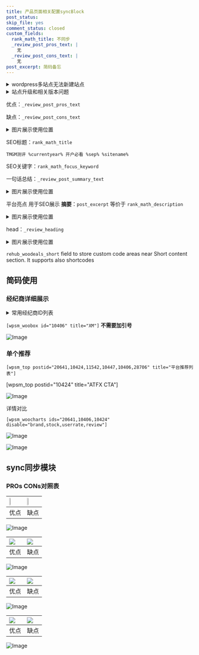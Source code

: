 ```yaml
---
title: 产品页面相关配置syncBlock
post_status: 
skip_file: yes
comment_status: closed
custom_fields:
  rank_math_title: 不同步
  _review_post_pros_text: |
    无
  _review_post_cons_text: |
    无
post_excerpt: 简码备忘
---
```

<details><summary>wordpress多站点无法新建站点</summary>

<li>和报错需要清理cookies一样的原因</li>
<li>wp-config.php里面<code>define( 'SUBDOMAIN_INSTALL', false );//子域名安装</code></li>
<li>新建子站点是用<code>define( 'SUBDOMAIN_INSTALL', true);//子域名安装</code> 完成以后，改成<code>false</code></li>
</details>

<details><summary>站点升级和相关版本问题</summary>

<p>wordpress：5.9.9
woocommerce：7.5.1
出现问题的地方：主题选项里面>><strong>Product layout >>compact style</strong></p>
<p>如何出现没有用过的字段 导致无法保存。先导出配置 然后进行修改，后面再次恢复即可。</p>
<p>出现部分字段无法显示时，需要返回默认布局后，对产品进行保存就好了。</p>
<p></p>
</details>

优点：`_review_post_pros_text`

缺点：`_review_post_cons_text`

<details><summary>图片展示使用位置</summary>

<img src="https://prod-files-secure.s3.us-west-2.amazonaws.com/39ed1227-6d7d-4570-be36-9ccd4a2c4241/f51d3d83-55d4-4bdf-9604-f37ec77ab556/Untitled.png?X-Amz-Algorithm=AWS4-HMAC-SHA256&X-Amz-Content-Sha256=UNSIGNED-PAYLOAD&X-Amz-Credential=ASIAZI2LB466RQMEC4Z2%2F20250212%2Fus-west-2%2Fs3%2Faws4_request&X-Amz-Date=20250212T045519Z&X-Amz-Expires=3600&X-Amz-Security-Token=IQoJb3JpZ2luX2VjEMn%2F%2F%2F%2F%2F%2F%2F%2F%2F%2FwEaCXVzLXdlc3QtMiJIMEYCIQC4p7rPn603W4qh6VqCU19MwNca%2B5%2BOHtXmBtt6urKMKAIhANq84EqDIwhFtbOwYM81aUv1%2BUc6Bz80Guzpf%2BHTsZhoKogECOL%2F%2F%2F%2F%2F%2F%2F%2F%2F%2FwEQABoMNjM3NDIzMTgzODA1IgzQqyxe6662kYt%2BmwMq3APHzac0bt4FC2ZXvHeiYcGXOtanb6HdqzwERoJhEp7wZPyXmGXokAkGb2k4BGE7tZi%2Fsgg5RMJn1jZ5oGXzCyHRayl0NStcrejz2Lpv3ZJLjuyQJb8xSyYeoGYAbfTO3P%2F3xxGZ3PcNaqT4nLS1w5GSfkGkwJ%2FCQErFJzNdCTaYvXHMLhTCg%2Fp2HY1waXe7v%2F0E7emCdyfacpRh3z5xFg9i3pkJ0RSW8XMVxliBr0hS80%2BOl%2BgK2mZydfhBDz7JuY7LmTalVqt2W%2FsnPcqMf9kNV8AVExtvSQs7vFxOAlVF2g0aqVx3%2FFr3shcJkRCMWwyufWfsGnkuF3rw6wvBrRW4yyUTQQmK2OkWxEsJrRRMP3xJ7%2FA%2B9UlhSqPPzww32JcTrlioy%2Fvb3ok60rvZVkvxF%2BfWCplPUAWDyxHtFM9CfRDj8GMVtTDeLPngwTJBniUqD%2BhHDHAY92LaJn3udmnPiI354j4%2FJJQ1lTjaS%2ByTO3yPqhFxHVIBee4AHdsfTR4MFNFytzFcGkDw1kGTQKxSFyFNRdwffqHRr%2BULfuClICo8K6ylK5l0lwNQv2A4rUpVGER9sOjxZyTco1cYVvKsrjffWIZV%2FmsjMeeBjGEz%2BbKlBeYZRyX%2BfEr%2FvjD96K%2B9BjqkASMpaxFsVfeHnhPC6foRs2dnMPrbNGbdVXfqcCBECjv%2Bng%2BvSdebosaLrJfNGmBZFeUs7dN8MimxHnwhCY3gzp4g2EJy8TAwT%2FSkUhItkoS4IOrIyR%2B89KfREEXOjDzZWImCTyWFHZoBZ%2BgevlroPwk%2BWQF3otA9TE8t92cGmJKvEMw3GGAczQCQkldA%2FGjHRQYDEnFlFDhTmocSkq8rZlo1dbhq&X-Amz-Signature=63d4f6981ee1e57920066f589a28ae70a8941dae0ead8a3288c6e2fe771cdf6f&X-Amz-SignedHeaders=host&x-id=GetObject" alt="Image">
</details>

SEO标题：`rank_math_title`

`TMGM测评 %currentyear% 开户必看 %sep% %sitename%`

SEO关键字：`rank_math_focus_keyword`

一句话总结：`_review_post_summary_text`

<details><summary>图片展示使用位置</summary>

<img src="https://prod-files-secure.s3.us-west-2.amazonaws.com/39ed1227-6d7d-4570-be36-9ccd4a2c4241/4b96a922-296c-4f4e-8630-d1c870cbce01/Untitled.png?X-Amz-Algorithm=AWS4-HMAC-SHA256&X-Amz-Content-Sha256=UNSIGNED-PAYLOAD&X-Amz-Credential=ASIAZI2LB466SARG5U47%2F20250212%2Fus-west-2%2Fs3%2Faws4_request&X-Amz-Date=20250212T045520Z&X-Amz-Expires=3600&X-Amz-Security-Token=IQoJb3JpZ2luX2VjEMr%2F%2F%2F%2F%2F%2F%2F%2F%2F%2FwEaCXVzLXdlc3QtMiJHMEUCIGPv%2Bf45cWLpg8VLWNa%2FLquG7OcUmQJvXhVMcoe38Sr9AiEA4dqyOZbv%2FQJ6mFLfIYFhyazkCxJzOKbl7jq061hXpckqiAQI4v%2F%2F%2F%2F%2F%2F%2F%2F%2F%2FARAAGgw2Mzc0MjMxODM4MDUiDMRbOmqWTuMUta0dayrcA14Xy8KVvK360AC1KByC6GgsqYearuZiTX3nWmsJm601rVOZ0gnD0ICCIFKkX14flDUhRTJ72zh1vIAWLuKiXCMoISlSM4%2B90R3dySBrSQo3YfXjPPMHuPwQHpo5Pr9UbVRv2%2BDOVOpOCRSJGvkeOMkaCakFP%2F1%2FL1ghIURdAAQosBJd5dFWA%2Fnfbb%2FvXMIZFFofb4CR4zIw0lUvbg6dh%2B2mwnke32OF%2FUUAzlfVvaPgpGb9LscKEZEWYASpdpxSVTXrSPs%2BYLvEiHKEzLWqK6rawaPe78lNQyAtgrAi4WycdSiba%2BvKv6vacVtEjTQI9CuHBgzVMmSBVSXjvomR%2B5VIJWZQcPdl08XzvuxBSisVkGMEjU2OuKk5J1j72bIH2csU819o1A0a6XzOfYqcXP%2Fm9GtzjBIIkM96whx015lo%2FleQ8em3%2FGZkgEbY81FP%2FlFbImnUpIEUpLipbtDtWPEeulQP98ApWDZhhcEpkparoHsDuoBpNudqzvfI5UDwCNFz%2FJGSwiOHYwV8SLQSOUaLH7gvi1sOCKH7YKDo5EU09JH8kDySdFYOi%2F4W%2Fd32lBYKYKBmAmh54lXu5YZep1imfEdfdd5Ae21smbEZARymT8hKg65fslGwjUCWMOHur70GOqUBKD7XPOQ%2BFN67V1Hw%2BH1N69AeW0%2FRUySllRAr%2FEBZ9cHflblzcORz351%2FMF1j3DJFEDEu7ZXBWs2BIKnlpM0MlayClL8sYsfJZ4XV92tBo91w07zu%2FhowNoN8%2FYLnvoLAYL6HX%2By2j6NR7QBEc5sJOKXq%2FNRF0ekdIwnsHX0smhldbQyrZ%2FvHNvjRMAL6hFzftJnaUtq3zuhkSSKrmLmHM77GEv%2Fv&X-Amz-Signature=ebc66d5f6fd93781c9c19d80d3defe47d6c9eda19f14d6e02ea6281569825e0e&X-Amz-SignedHeaders=host&x-id=GetObject" alt="Image">
</details>

平台亮点 用于SEO展示 **摘要**：`post_excerpt`  等价于 `rank_math_description`

<details><summary>图片展示使用位置</summary>

<img src="https://prod-files-secure.s3.us-west-2.amazonaws.com/39ed1227-6d7d-4570-be36-9ccd4a2c4241/1ee11f63-b60a-4dfe-a7a7-d58ff23b5d88/Untitled.png?X-Amz-Algorithm=AWS4-HMAC-SHA256&X-Amz-Content-Sha256=UNSIGNED-PAYLOAD&X-Amz-Credential=ASIAZI2LB466Z7TA4OGT%2F20250212%2Fus-west-2%2Fs3%2Faws4_request&X-Amz-Date=20250212T045520Z&X-Amz-Expires=3600&X-Amz-Security-Token=IQoJb3JpZ2luX2VjEMn%2F%2F%2F%2F%2F%2F%2F%2F%2F%2FwEaCXVzLXdlc3QtMiJHMEUCIQDCijVPJFF0d8RzgicYhLwivnDKq%2BAV1fLAZ1xifgBQLAIgF%2B2VfU2bdiiC8J627ODTu27%2BVGW6imykL3qzQWJNoFIqiAQI4v%2F%2F%2F%2F%2F%2F%2F%2F%2F%2FARAAGgw2Mzc0MjMxODM4MDUiDDe7em490sUvRbnpESrcA1XMA1jiEh44Wfv%2FkRNu9B3r%2BKpzOKUUurS%2F9sP79q%2FNlj9Wq4WgOS5JwsbYawg6KrKgiXw4RyohxM021MD6w%2BKRcU%2Br1UZ4yci2vm63KOxDuB7UApEmpCHyz9NqZqzdkNPoqKJd%2BaXoRQjIgi9x3%2FYIRZtK70LcA69MRpjgGlnqs4VirbSsUYe5wKjSPCVhvqoegJyXOYJ53Xu9kPHIQifP7Ba4QalI0JYwm82RQLoBbDnwvvzvLjeP3iERcAOc2iIlt1EkW4GPgcKwHWRKAvN6DgoqYcvocv2ctfavmpHOUovjVNFLaRp%2Fh3wGrfZHhDVWPbUKzuQHqhhIQ1teRUhbSMmg10dtkI69RKptg4b%2BcVeHrXTyfkLmlfbryD%2BoTCLD9C7sPkEdZ%2BRVUGC4iU1BOhHdSQFfSS0ilvLpZBZMq4pIchBV9CEGgMz0y1VgUfAqGuqLHYzQpgvKL0BT0wU1hvsGSMbFt2xj%2BHUIrQzWdPhLbt6G5rvkqyylPoxS0d0acygqZLqYl6FEm3P%2Fcmw9sgpth71uSx7cwNkpu3Tw3jsPvvMk%2B1t82uzkykyY%2BcFgKcuJVcgCtTyyctWJ%2BNfPI%2BMZQ8wUFricwJ5nwDp2NMwZGZa6jTFWTfMZMN7rr70GOqUBEo8SGPY82VHo2mQx1ChiQ4LhA39%2BoAZYtowULr5cU3DucSEuu2L%2BukTiZsUOT%2FKyg%2F%2FR%2BA9RVxjw%2FzO%2FPqWEejdXyFMKRSJsv3XH1C6oar2ddZZkMVgUqN4QKjpiBcb%2FWVMlBpYcULfOqOfPHHIyfcddGueWWgZel87PxX29kr5q%2FllBr7KwI3QHQwbrY3mG4AsWDpvuo5Y9QkJ5hzXZm7r2vcqw&X-Amz-Signature=55b4c603cc16bc7608bd0543063a32a9714a46bbdc030a86674545b6a830d27a&X-Amz-SignedHeaders=host&x-id=GetObject" alt="Image">
<img src="https://prod-files-secure.s3.us-west-2.amazonaws.com/39ed1227-6d7d-4570-be36-9ccd4a2c4241/ad4118b5-78d8-4fbe-801e-3b29b5d99c01/Untitled.png?X-Amz-Algorithm=AWS4-HMAC-SHA256&X-Amz-Content-Sha256=UNSIGNED-PAYLOAD&X-Amz-Credential=ASIAZI2LB466Z7TA4OGT%2F20250212%2Fus-west-2%2Fs3%2Faws4_request&X-Amz-Date=20250212T045520Z&X-Amz-Expires=3600&X-Amz-Security-Token=IQoJb3JpZ2luX2VjEMn%2F%2F%2F%2F%2F%2F%2F%2F%2F%2FwEaCXVzLXdlc3QtMiJHMEUCIQDCijVPJFF0d8RzgicYhLwivnDKq%2BAV1fLAZ1xifgBQLAIgF%2B2VfU2bdiiC8J627ODTu27%2BVGW6imykL3qzQWJNoFIqiAQI4v%2F%2F%2F%2F%2F%2F%2F%2F%2F%2FARAAGgw2Mzc0MjMxODM4MDUiDDe7em490sUvRbnpESrcA1XMA1jiEh44Wfv%2FkRNu9B3r%2BKpzOKUUurS%2F9sP79q%2FNlj9Wq4WgOS5JwsbYawg6KrKgiXw4RyohxM021MD6w%2BKRcU%2Br1UZ4yci2vm63KOxDuB7UApEmpCHyz9NqZqzdkNPoqKJd%2BaXoRQjIgi9x3%2FYIRZtK70LcA69MRpjgGlnqs4VirbSsUYe5wKjSPCVhvqoegJyXOYJ53Xu9kPHIQifP7Ba4QalI0JYwm82RQLoBbDnwvvzvLjeP3iERcAOc2iIlt1EkW4GPgcKwHWRKAvN6DgoqYcvocv2ctfavmpHOUovjVNFLaRp%2Fh3wGrfZHhDVWPbUKzuQHqhhIQ1teRUhbSMmg10dtkI69RKptg4b%2BcVeHrXTyfkLmlfbryD%2BoTCLD9C7sPkEdZ%2BRVUGC4iU1BOhHdSQFfSS0ilvLpZBZMq4pIchBV9CEGgMz0y1VgUfAqGuqLHYzQpgvKL0BT0wU1hvsGSMbFt2xj%2BHUIrQzWdPhLbt6G5rvkqyylPoxS0d0acygqZLqYl6FEm3P%2Fcmw9sgpth71uSx7cwNkpu3Tw3jsPvvMk%2B1t82uzkykyY%2BcFgKcuJVcgCtTyyctWJ%2BNfPI%2BMZQ8wUFricwJ5nwDp2NMwZGZa6jTFWTfMZMN7rr70GOqUBEo8SGPY82VHo2mQx1ChiQ4LhA39%2BoAZYtowULr5cU3DucSEuu2L%2BukTiZsUOT%2FKyg%2F%2FR%2BA9RVxjw%2FzO%2FPqWEejdXyFMKRSJsv3XH1C6oar2ddZZkMVgUqN4QKjpiBcb%2FWVMlBpYcULfOqOfPHHIyfcddGueWWgZel87PxX29kr5q%2FllBr7KwI3QHQwbrY3mG4AsWDpvuo5Y9QkJ5hzXZm7r2vcqw&X-Amz-Signature=d0b4575d86767a57eae465fdfc10717ac11c3372c8e16554ad28ebb555a715e9&X-Amz-SignedHeaders=host&x-id=GetObject" alt="Image">
<img src="https://prod-files-secure.s3.us-west-2.amazonaws.com/39ed1227-6d7d-4570-be36-9ccd4a2c4241/a38cf7c9-a79c-4b64-9e94-13589fe0758b/Untitled.png?X-Amz-Algorithm=AWS4-HMAC-SHA256&X-Amz-Content-Sha256=UNSIGNED-PAYLOAD&X-Amz-Credential=ASIAZI2LB466Z7TA4OGT%2F20250212%2Fus-west-2%2Fs3%2Faws4_request&X-Amz-Date=20250212T045520Z&X-Amz-Expires=3600&X-Amz-Security-Token=IQoJb3JpZ2luX2VjEMn%2F%2F%2F%2F%2F%2F%2F%2F%2F%2FwEaCXVzLXdlc3QtMiJHMEUCIQDCijVPJFF0d8RzgicYhLwivnDKq%2BAV1fLAZ1xifgBQLAIgF%2B2VfU2bdiiC8J627ODTu27%2BVGW6imykL3qzQWJNoFIqiAQI4v%2F%2F%2F%2F%2F%2F%2F%2F%2F%2FARAAGgw2Mzc0MjMxODM4MDUiDDe7em490sUvRbnpESrcA1XMA1jiEh44Wfv%2FkRNu9B3r%2BKpzOKUUurS%2F9sP79q%2FNlj9Wq4WgOS5JwsbYawg6KrKgiXw4RyohxM021MD6w%2BKRcU%2Br1UZ4yci2vm63KOxDuB7UApEmpCHyz9NqZqzdkNPoqKJd%2BaXoRQjIgi9x3%2FYIRZtK70LcA69MRpjgGlnqs4VirbSsUYe5wKjSPCVhvqoegJyXOYJ53Xu9kPHIQifP7Ba4QalI0JYwm82RQLoBbDnwvvzvLjeP3iERcAOc2iIlt1EkW4GPgcKwHWRKAvN6DgoqYcvocv2ctfavmpHOUovjVNFLaRp%2Fh3wGrfZHhDVWPbUKzuQHqhhIQ1teRUhbSMmg10dtkI69RKptg4b%2BcVeHrXTyfkLmlfbryD%2BoTCLD9C7sPkEdZ%2BRVUGC4iU1BOhHdSQFfSS0ilvLpZBZMq4pIchBV9CEGgMz0y1VgUfAqGuqLHYzQpgvKL0BT0wU1hvsGSMbFt2xj%2BHUIrQzWdPhLbt6G5rvkqyylPoxS0d0acygqZLqYl6FEm3P%2Fcmw9sgpth71uSx7cwNkpu3Tw3jsPvvMk%2B1t82uzkykyY%2BcFgKcuJVcgCtTyyctWJ%2BNfPI%2BMZQ8wUFricwJ5nwDp2NMwZGZa6jTFWTfMZMN7rr70GOqUBEo8SGPY82VHo2mQx1ChiQ4LhA39%2BoAZYtowULr5cU3DucSEuu2L%2BukTiZsUOT%2FKyg%2F%2FR%2BA9RVxjw%2FzO%2FPqWEejdXyFMKRSJsv3XH1C6oar2ddZZkMVgUqN4QKjpiBcb%2FWVMlBpYcULfOqOfPHHIyfcddGueWWgZel87PxX29kr5q%2FllBr7KwI3QHQwbrY3mG4AsWDpvuo5Y9QkJ5hzXZm7r2vcqw&X-Amz-Signature=56ffd7d953075bcb3aef2b257edd432cae29f0ee1453c5bb1adeb596029f4d6a&X-Amz-SignedHeaders=host&x-id=GetObject" alt="Image">
<img src="https://prod-files-secure.s3.us-west-2.amazonaws.com/39ed1227-6d7d-4570-be36-9ccd4a2c4241/7da6fc1e-d2ac-42ae-8c75-cb5749aa18f6/Untitled.png?X-Amz-Algorithm=AWS4-HMAC-SHA256&X-Amz-Content-Sha256=UNSIGNED-PAYLOAD&X-Amz-Credential=ASIAZI2LB466Z7TA4OGT%2F20250212%2Fus-west-2%2Fs3%2Faws4_request&X-Amz-Date=20250212T045520Z&X-Amz-Expires=3600&X-Amz-Security-Token=IQoJb3JpZ2luX2VjEMn%2F%2F%2F%2F%2F%2F%2F%2F%2F%2FwEaCXVzLXdlc3QtMiJHMEUCIQDCijVPJFF0d8RzgicYhLwivnDKq%2BAV1fLAZ1xifgBQLAIgF%2B2VfU2bdiiC8J627ODTu27%2BVGW6imykL3qzQWJNoFIqiAQI4v%2F%2F%2F%2F%2F%2F%2F%2F%2F%2FARAAGgw2Mzc0MjMxODM4MDUiDDe7em490sUvRbnpESrcA1XMA1jiEh44Wfv%2FkRNu9B3r%2BKpzOKUUurS%2F9sP79q%2FNlj9Wq4WgOS5JwsbYawg6KrKgiXw4RyohxM021MD6w%2BKRcU%2Br1UZ4yci2vm63KOxDuB7UApEmpCHyz9NqZqzdkNPoqKJd%2BaXoRQjIgi9x3%2FYIRZtK70LcA69MRpjgGlnqs4VirbSsUYe5wKjSPCVhvqoegJyXOYJ53Xu9kPHIQifP7Ba4QalI0JYwm82RQLoBbDnwvvzvLjeP3iERcAOc2iIlt1EkW4GPgcKwHWRKAvN6DgoqYcvocv2ctfavmpHOUovjVNFLaRp%2Fh3wGrfZHhDVWPbUKzuQHqhhIQ1teRUhbSMmg10dtkI69RKptg4b%2BcVeHrXTyfkLmlfbryD%2BoTCLD9C7sPkEdZ%2BRVUGC4iU1BOhHdSQFfSS0ilvLpZBZMq4pIchBV9CEGgMz0y1VgUfAqGuqLHYzQpgvKL0BT0wU1hvsGSMbFt2xj%2BHUIrQzWdPhLbt6G5rvkqyylPoxS0d0acygqZLqYl6FEm3P%2Fcmw9sgpth71uSx7cwNkpu3Tw3jsPvvMk%2B1t82uzkykyY%2BcFgKcuJVcgCtTyyctWJ%2BNfPI%2BMZQ8wUFricwJ5nwDp2NMwZGZa6jTFWTfMZMN7rr70GOqUBEo8SGPY82VHo2mQx1ChiQ4LhA39%2BoAZYtowULr5cU3DucSEuu2L%2BukTiZsUOT%2FKyg%2F%2FR%2BA9RVxjw%2FzO%2FPqWEejdXyFMKRSJsv3XH1C6oar2ddZZkMVgUqN4QKjpiBcb%2FWVMlBpYcULfOqOfPHHIyfcddGueWWgZel87PxX29kr5q%2FllBr7KwI3QHQwbrY3mG4AsWDpvuo5Y9QkJ5hzXZm7r2vcqw&X-Amz-Signature=db6589e94d88803ff8790e26714aad19431e3a1a70d1420b74caf42783b9f505&X-Amz-SignedHeaders=host&x-id=GetObject" alt="Image">
<img src="https://prod-files-secure.s3.us-west-2.amazonaws.com/39ed1227-6d7d-4570-be36-9ccd4a2c4241/7e97f40a-eaee-47f5-b2f9-475f96808fa7/Untitled.png?X-Amz-Algorithm=AWS4-HMAC-SHA256&X-Amz-Content-Sha256=UNSIGNED-PAYLOAD&X-Amz-Credential=ASIAZI2LB466Z7TA4OGT%2F20250212%2Fus-west-2%2Fs3%2Faws4_request&X-Amz-Date=20250212T045520Z&X-Amz-Expires=3600&X-Amz-Security-Token=IQoJb3JpZ2luX2VjEMn%2F%2F%2F%2F%2F%2F%2F%2F%2F%2FwEaCXVzLXdlc3QtMiJHMEUCIQDCijVPJFF0d8RzgicYhLwivnDKq%2BAV1fLAZ1xifgBQLAIgF%2B2VfU2bdiiC8J627ODTu27%2BVGW6imykL3qzQWJNoFIqiAQI4v%2F%2F%2F%2F%2F%2F%2F%2F%2F%2FARAAGgw2Mzc0MjMxODM4MDUiDDe7em490sUvRbnpESrcA1XMA1jiEh44Wfv%2FkRNu9B3r%2BKpzOKUUurS%2F9sP79q%2FNlj9Wq4WgOS5JwsbYawg6KrKgiXw4RyohxM021MD6w%2BKRcU%2Br1UZ4yci2vm63KOxDuB7UApEmpCHyz9NqZqzdkNPoqKJd%2BaXoRQjIgi9x3%2FYIRZtK70LcA69MRpjgGlnqs4VirbSsUYe5wKjSPCVhvqoegJyXOYJ53Xu9kPHIQifP7Ba4QalI0JYwm82RQLoBbDnwvvzvLjeP3iERcAOc2iIlt1EkW4GPgcKwHWRKAvN6DgoqYcvocv2ctfavmpHOUovjVNFLaRp%2Fh3wGrfZHhDVWPbUKzuQHqhhIQ1teRUhbSMmg10dtkI69RKptg4b%2BcVeHrXTyfkLmlfbryD%2BoTCLD9C7sPkEdZ%2BRVUGC4iU1BOhHdSQFfSS0ilvLpZBZMq4pIchBV9CEGgMz0y1VgUfAqGuqLHYzQpgvKL0BT0wU1hvsGSMbFt2xj%2BHUIrQzWdPhLbt6G5rvkqyylPoxS0d0acygqZLqYl6FEm3P%2Fcmw9sgpth71uSx7cwNkpu3Tw3jsPvvMk%2B1t82uzkykyY%2BcFgKcuJVcgCtTyyctWJ%2BNfPI%2BMZQ8wUFricwJ5nwDp2NMwZGZa6jTFWTfMZMN7rr70GOqUBEo8SGPY82VHo2mQx1ChiQ4LhA39%2BoAZYtowULr5cU3DucSEuu2L%2BukTiZsUOT%2FKyg%2F%2FR%2BA9RVxjw%2FzO%2FPqWEejdXyFMKRSJsv3XH1C6oar2ddZZkMVgUqN4QKjpiBcb%2FWVMlBpYcULfOqOfPHHIyfcddGueWWgZel87PxX29kr5q%2FllBr7KwI3QHQwbrY3mG4AsWDpvuo5Y9QkJ5hzXZm7r2vcqw&X-Amz-Signature=052259740ecce8bd55e45f0005425ebeda3769cedb1892f3d0f0b591b50ade4a&X-Amz-SignedHeaders=host&x-id=GetObject" alt="Image">
</details>

head：`_review_heading`

<details><summary>图片展示使用位置</summary>

<img src="https://prod-files-secure.s3.us-west-2.amazonaws.com/39ed1227-6d7d-4570-be36-9ccd4a2c4241/3a4650ad-9887-415c-889a-edd51fa54f27/Untitled.png?X-Amz-Algorithm=AWS4-HMAC-SHA256&X-Amz-Content-Sha256=UNSIGNED-PAYLOAD&X-Amz-Credential=ASIAZI2LB4667PU46YTN%2F20250212%2Fus-west-2%2Fs3%2Faws4_request&X-Amz-Date=20250212T045521Z&X-Amz-Expires=3600&X-Amz-Security-Token=IQoJb3JpZ2luX2VjEMn%2F%2F%2F%2F%2F%2F%2F%2F%2F%2FwEaCXVzLXdlc3QtMiJHMEUCIHSjEJ5Ca438bk9K1H6cQdzlevpCKZSviA6aX%2Funea%2F6AiEAv6l5DE%2BiQ9TRFd%2BHNx86%2BbcerV62Y1mpP4i%2ByeT2%2FWMqiAQI4v%2F%2F%2F%2F%2F%2F%2F%2F%2F%2FARAAGgw2Mzc0MjMxODM4MDUiDKBHvhN4pqD4BEMkrCrcAynHw%2F9EGsQvnOoOGPSWS6cSUDka2EJRh2iTBKQwrmC0ibcLWpNv%2B2h1M8mlC1AXaD7KKVWeOoVongAZgow8Yt%2BXlmcUnduLG0B7D8VQ7dg3D0XSPT6%2BrToSXkuEDnKXChZx%2F%2FY5GAgP2S5cNMTZuxVthoVmt%2Bj5%2BjX2PpEVlLoq8jEmysDMmRJUs7ZZH3qjRIjOCrLTTEFSRchdt%2Bind9f0dT3xNQVfWMwTjCxekj5YQJDhCWI32efaPxuuxt%2BWYSlFL%2FADP2J9O54S7avIUjGN71xp9Fyo0qfzDOf3xkNdcN6mDRabLEd1H73hW%2B95lEPM3vYu%2BjJ23dBBnnwPNFJFRH0DisJP5QL3xaYnmO3DyzLL8X%2B7EZ0IuKdtZZinzWqkc4p6kPQ7zOJFSszddVCQSM%2BwjnU5oUZJao0bPdiD1FK2wRlSWBmsUknccFTwrwt6kndaQyvgDI47yjkPS7LfrT0DSl0K3eNltvHVT7M214idLkkRwENKslvpZryrKrFFa9XcDKBjjXuV8wWJO63srqeig1FUfscRkVRiEQ1nkUjBJQDqGzA4eOXkHnABCBKsrJ1XdXWvhpvGeHQuPtlV5abGDXiLsZ8u%2BTUJb3LFj9Hrk8ZdVuletQooML%2Frr70GOqUBrceHfOoZY%2BR65%2BLLGuqqDgPLPEZVaHu84Cicft2sCGn4HCKxRvvGhwCuNY02GNRjlVwzirpS0huDoeRdKbxXDxi2XP3eelu54iedIMkFt08QqbQdidjoPYiXekXTL0pq37CfWRCODfgdT%2BMF%2BpLTO13NiV%2F2nI28u%2FN8Xt4T5wWtq2oaTeU5KBnvFBymzhKNPCoNd5ELCoxg8f5E2rXFCGaCt17k&X-Amz-Signature=de4d50f473edf0a96190c9f8267281fd0e3666ed2d20a14fdb8dcd2b0b89df69&X-Amz-SignedHeaders=host&x-id=GetObject" alt="Image">
</details>

`rehub_woodeals_short`	field to store custom code areas near Short content section. It supports also shortcodes



## 简码使用

### 经纪商详细展示

<details><summary>常用经纪商ID列表</summary>

<pre><code class="php">嘉盛 ===> 20641  [wpsm_woobox id="20641" title="嘉盛"]
易信easymarkets ===> 11542  [wpsm_woobox id="11542" title="易信easymarkets"]
ATFX外汇 ===> 10424  [wpsm_woobox id="10424" title="ATFX"]
XM ===> 10406  [wpsm_woobox id="10406" title="XM"]
TMGM ===> 29622  [wpsm_woobox id="29622" title="TMGM"]
HYCM ===> 10447  [wpsm_woobox id="10447" title="HYCM"]
fpmarkets澳福外汇 ===> 20639  [wpsm_woobox id="20639" title="fpmarkets澳福外汇"]</code></pre>
</details>

`[wpsm_woobox id="10406" title="XM"]` **不需要加引号**

![Image](https://prod-files-secure.s3.us-west-2.amazonaws.com/39ed1227-6d7d-4570-be36-9ccd4a2c4241/4f898f9d-0fa7-4e43-acd3-ac6bc7be575a/Untitled.png?X-Amz-Algorithm=AWS4-HMAC-SHA256&X-Amz-Content-Sha256=UNSIGNED-PAYLOAD&X-Amz-Credential=ASIAZI2LB4662VZ25W7U%2F20250212%2Fus-west-2%2Fs3%2Faws4_request&X-Amz-Date=20250212T045518Z&X-Amz-Expires=3600&X-Amz-Security-Token=IQoJb3JpZ2luX2VjEMn%2F%2F%2F%2F%2F%2F%2F%2F%2F%2FwEaCXVzLXdlc3QtMiJIMEYCIQDTs4gyeN60G1uC5tb%2FQ%2FLe7VSUdfPLiwvsVbW5ROcuQgIhAIpekEb5osncTYKhBZuw5mKQJDbv6eCYMdMO%2FhoIsxbbKogECOL%2F%2F%2F%2F%2F%2F%2F%2F%2F%2FwEQABoMNjM3NDIzMTgzODA1IgxGSHoV9KABf66SzxAq3ANGBd5j3K9uAJVgdODHBVRCVaKAwsBovuhzdknbPxQshQY91FHdcaw29QuCw7KyW3cyZ2XUvqcMEXHVRWWb1UyIdyNpDrhosj5FzZzrqyBtVLiXMhhEwom6DrykgSlJzSZ1CWGP%2BzpjsSOxMb9wTRS07hOMr9cYjzvgcj%2B4f347nSx%2BBF2HJBR%2BKu8%2BKBoOjyi6PjYQo%2BJK5uB3S6K7p6LnCNbwHkjpK2wZ9kgn9q%2F1ACh%2FjF3C36okek%2Fkn%2BVdfwU4fZSY8giWABRah%2Fa0u2D%2BmfIedHqiZBKahJWuvFhuGikD9B2Nhyr9umcRgLYp4L1awZfbn26I03dDUc%2BQExCuvr5BBMH1VlzF%2FE%2FQW9259vamwF%2FjOAtWqDun1u%2BhDrKlz2p36BKI2GCpLw%2BEukhAgzc5xEkgXP349uk1TE5VeSEglI6laCrtOktq77IF9RgC86fg9FbnPtG8%2BMf%2Fw%2BH9okdirgeNZjzW1FXakguQSRj1UZXZQi%2BUyT531pJjTYqQZLDxxvaHM709dcntKQpFIuO%2BYEwN6jsS3uL1qWT3vWZ%2BfxPkWiWh4%2F0m7SSykagJ4YqNUiZmd6XHkkKpox7jzhyPjDgp17e2ISk1VcbkaBjjyZYoZbOyPEN32zDV7K%2B9BjqkAQFlf5r2W3xPbrU0UE%2FECzgrhuCAfvCE%2BuCZcBT9VwJU8fNHy5lBLxKR7f79evO0N9pAf4EZRZeHwLmNNvWRFpZHKTatMtCjHBN%2BUE9rWNLwaAuy0Ldif%2Bng0wvbcGu%2FIawvQnRVeD1%2BLEpFqolQe8j2mpnU1MV2BlLA3PnYzgITmYeNvricjaXFZdVGqaWv%2F7e0pAxP4nJ%2FKAxXpkAOkHs9R7Yi&X-Amz-Signature=62d63c59d08aa2742dfac41573ea041ba30848b51ade5da99172abc7202cb5e7&X-Amz-SignedHeaders=host&x-id=GetObject)

### 单个推荐
`[wpsm_top postid="20641,10424,11542,10447,10406,28706" title="平台推荐列表"]`

[wpsm_top postid="10424" title="ATFX CTA"]

![Image](https://prod-files-secure.s3.us-west-2.amazonaws.com/39ed1227-6d7d-4570-be36-9ccd4a2c4241/5ac620dc-51a8-48b6-b55d-91f47299193c/Untitled.png?X-Amz-Algorithm=AWS4-HMAC-SHA256&X-Amz-Content-Sha256=UNSIGNED-PAYLOAD&X-Amz-Credential=ASIAZI2LB4662VZ25W7U%2F20250212%2Fus-west-2%2Fs3%2Faws4_request&X-Amz-Date=20250212T045518Z&X-Amz-Expires=3600&X-Amz-Security-Token=IQoJb3JpZ2luX2VjEMn%2F%2F%2F%2F%2F%2F%2F%2F%2F%2FwEaCXVzLXdlc3QtMiJIMEYCIQDTs4gyeN60G1uC5tb%2FQ%2FLe7VSUdfPLiwvsVbW5ROcuQgIhAIpekEb5osncTYKhBZuw5mKQJDbv6eCYMdMO%2FhoIsxbbKogECOL%2F%2F%2F%2F%2F%2F%2F%2F%2F%2FwEQABoMNjM3NDIzMTgzODA1IgxGSHoV9KABf66SzxAq3ANGBd5j3K9uAJVgdODHBVRCVaKAwsBovuhzdknbPxQshQY91FHdcaw29QuCw7KyW3cyZ2XUvqcMEXHVRWWb1UyIdyNpDrhosj5FzZzrqyBtVLiXMhhEwom6DrykgSlJzSZ1CWGP%2BzpjsSOxMb9wTRS07hOMr9cYjzvgcj%2B4f347nSx%2BBF2HJBR%2BKu8%2BKBoOjyi6PjYQo%2BJK5uB3S6K7p6LnCNbwHkjpK2wZ9kgn9q%2F1ACh%2FjF3C36okek%2Fkn%2BVdfwU4fZSY8giWABRah%2Fa0u2D%2BmfIedHqiZBKahJWuvFhuGikD9B2Nhyr9umcRgLYp4L1awZfbn26I03dDUc%2BQExCuvr5BBMH1VlzF%2FE%2FQW9259vamwF%2FjOAtWqDun1u%2BhDrKlz2p36BKI2GCpLw%2BEukhAgzc5xEkgXP349uk1TE5VeSEglI6laCrtOktq77IF9RgC86fg9FbnPtG8%2BMf%2Fw%2BH9okdirgeNZjzW1FXakguQSRj1UZXZQi%2BUyT531pJjTYqQZLDxxvaHM709dcntKQpFIuO%2BYEwN6jsS3uL1qWT3vWZ%2BfxPkWiWh4%2F0m7SSykagJ4YqNUiZmd6XHkkKpox7jzhyPjDgp17e2ISk1VcbkaBjjyZYoZbOyPEN32zDV7K%2B9BjqkAQFlf5r2W3xPbrU0UE%2FECzgrhuCAfvCE%2BuCZcBT9VwJU8fNHy5lBLxKR7f79evO0N9pAf4EZRZeHwLmNNvWRFpZHKTatMtCjHBN%2BUE9rWNLwaAuy0Ldif%2Bng0wvbcGu%2FIawvQnRVeD1%2BLEpFqolQe8j2mpnU1MV2BlLA3PnYzgITmYeNvricjaXFZdVGqaWv%2F7e0pAxP4nJ%2FKAxXpkAOkHs9R7Yi&X-Amz-Signature=221940ce22807d4b7f260a7fd2713712401681c97cc445e6cbd3b20daa1dfd46&X-Amz-SignedHeaders=host&x-id=GetObject)

详情对比

`[wpsm_woocharts ids="20641,10406,10424" disable="brand,stock,userrate,review"]`

![Image](https://prod-files-secure.s3.us-west-2.amazonaws.com/39ed1227-6d7d-4570-be36-9ccd4a2c4241/bf3ba45f-b9f3-4295-8aef-b4a495fd25f4/Untitled.png?X-Amz-Algorithm=AWS4-HMAC-SHA256&X-Amz-Content-Sha256=UNSIGNED-PAYLOAD&X-Amz-Credential=ASIAZI2LB4662VZ25W7U%2F20250212%2Fus-west-2%2Fs3%2Faws4_request&X-Amz-Date=20250212T045518Z&X-Amz-Expires=3600&X-Amz-Security-Token=IQoJb3JpZ2luX2VjEMn%2F%2F%2F%2F%2F%2F%2F%2F%2F%2FwEaCXVzLXdlc3QtMiJIMEYCIQDTs4gyeN60G1uC5tb%2FQ%2FLe7VSUdfPLiwvsVbW5ROcuQgIhAIpekEb5osncTYKhBZuw5mKQJDbv6eCYMdMO%2FhoIsxbbKogECOL%2F%2F%2F%2F%2F%2F%2F%2F%2F%2FwEQABoMNjM3NDIzMTgzODA1IgxGSHoV9KABf66SzxAq3ANGBd5j3K9uAJVgdODHBVRCVaKAwsBovuhzdknbPxQshQY91FHdcaw29QuCw7KyW3cyZ2XUvqcMEXHVRWWb1UyIdyNpDrhosj5FzZzrqyBtVLiXMhhEwom6DrykgSlJzSZ1CWGP%2BzpjsSOxMb9wTRS07hOMr9cYjzvgcj%2B4f347nSx%2BBF2HJBR%2BKu8%2BKBoOjyi6PjYQo%2BJK5uB3S6K7p6LnCNbwHkjpK2wZ9kgn9q%2F1ACh%2FjF3C36okek%2Fkn%2BVdfwU4fZSY8giWABRah%2Fa0u2D%2BmfIedHqiZBKahJWuvFhuGikD9B2Nhyr9umcRgLYp4L1awZfbn26I03dDUc%2BQExCuvr5BBMH1VlzF%2FE%2FQW9259vamwF%2FjOAtWqDun1u%2BhDrKlz2p36BKI2GCpLw%2BEukhAgzc5xEkgXP349uk1TE5VeSEglI6laCrtOktq77IF9RgC86fg9FbnPtG8%2BMf%2Fw%2BH9okdirgeNZjzW1FXakguQSRj1UZXZQi%2BUyT531pJjTYqQZLDxxvaHM709dcntKQpFIuO%2BYEwN6jsS3uL1qWT3vWZ%2BfxPkWiWh4%2F0m7SSykagJ4YqNUiZmd6XHkkKpox7jzhyPjDgp17e2ISk1VcbkaBjjyZYoZbOyPEN32zDV7K%2B9BjqkAQFlf5r2W3xPbrU0UE%2FECzgrhuCAfvCE%2BuCZcBT9VwJU8fNHy5lBLxKR7f79evO0N9pAf4EZRZeHwLmNNvWRFpZHKTatMtCjHBN%2BUE9rWNLwaAuy0Ldif%2Bng0wvbcGu%2FIawvQnRVeD1%2BLEpFqolQe8j2mpnU1MV2BlLA3PnYzgITmYeNvricjaXFZdVGqaWv%2F7e0pAxP4nJ%2FKAxXpkAOkHs9R7Yi&X-Amz-Signature=e2a47e0bd4632fd6e882779ff33b56cd9d76f428d745d369206a99ed6c0f79c5&X-Amz-SignedHeaders=host&x-id=GetObject)

![Image](https://prod-files-secure.s3.us-west-2.amazonaws.com/39ed1227-6d7d-4570-be36-9ccd4a2c4241/30bc56ef-f383-4b48-9768-2ebc9e436ec0/Untitled.png?X-Amz-Algorithm=AWS4-HMAC-SHA256&X-Amz-Content-Sha256=UNSIGNED-PAYLOAD&X-Amz-Credential=ASIAZI2LB4662VZ25W7U%2F20250212%2Fus-west-2%2Fs3%2Faws4_request&X-Amz-Date=20250212T045518Z&X-Amz-Expires=3600&X-Amz-Security-Token=IQoJb3JpZ2luX2VjEMn%2F%2F%2F%2F%2F%2F%2F%2F%2F%2FwEaCXVzLXdlc3QtMiJIMEYCIQDTs4gyeN60G1uC5tb%2FQ%2FLe7VSUdfPLiwvsVbW5ROcuQgIhAIpekEb5osncTYKhBZuw5mKQJDbv6eCYMdMO%2FhoIsxbbKogECOL%2F%2F%2F%2F%2F%2F%2F%2F%2F%2FwEQABoMNjM3NDIzMTgzODA1IgxGSHoV9KABf66SzxAq3ANGBd5j3K9uAJVgdODHBVRCVaKAwsBovuhzdknbPxQshQY91FHdcaw29QuCw7KyW3cyZ2XUvqcMEXHVRWWb1UyIdyNpDrhosj5FzZzrqyBtVLiXMhhEwom6DrykgSlJzSZ1CWGP%2BzpjsSOxMb9wTRS07hOMr9cYjzvgcj%2B4f347nSx%2BBF2HJBR%2BKu8%2BKBoOjyi6PjYQo%2BJK5uB3S6K7p6LnCNbwHkjpK2wZ9kgn9q%2F1ACh%2FjF3C36okek%2Fkn%2BVdfwU4fZSY8giWABRah%2Fa0u2D%2BmfIedHqiZBKahJWuvFhuGikD9B2Nhyr9umcRgLYp4L1awZfbn26I03dDUc%2BQExCuvr5BBMH1VlzF%2FE%2FQW9259vamwF%2FjOAtWqDun1u%2BhDrKlz2p36BKI2GCpLw%2BEukhAgzc5xEkgXP349uk1TE5VeSEglI6laCrtOktq77IF9RgC86fg9FbnPtG8%2BMf%2Fw%2BH9okdirgeNZjzW1FXakguQSRj1UZXZQi%2BUyT531pJjTYqQZLDxxvaHM709dcntKQpFIuO%2BYEwN6jsS3uL1qWT3vWZ%2BfxPkWiWh4%2F0m7SSykagJ4YqNUiZmd6XHkkKpox7jzhyPjDgp17e2ISk1VcbkaBjjyZYoZbOyPEN32zDV7K%2B9BjqkAQFlf5r2W3xPbrU0UE%2FECzgrhuCAfvCE%2BuCZcBT9VwJU8fNHy5lBLxKR7f79evO0N9pAf4EZRZeHwLmNNvWRFpZHKTatMtCjHBN%2BUE9rWNLwaAuy0Ldif%2Bng0wvbcGu%2FIawvQnRVeD1%2BLEpFqolQe8j2mpnU1MV2BlLA3PnYzgITmYeNvricjaXFZdVGqaWv%2F7e0pAxP4nJ%2FKAxXpkAOkHs9R7Yi&X-Amz-Signature=169e3da631b8b349dd8b426849a5636cf8754a415d86cfd47b0e898f44871708&X-Amz-SignedHeaders=host&x-id=GetObject)

## sync同步模块

### PROs CONs对照表

| <img src="https://cdn.ifttt.fun/gh/jarlin8/OSS@main/icons/customize/pros.svg" height="auto" width="37.3%"> | <img src="https://cdn.ifttt.fun/gh/jarlin8/OSS@main/icons/customize/cons.svg" height="auto" width="28.8%"> |
| :--- | :--- |
| 优点 | 缺点 |

![Image](https://prod-files-secure.s3.us-west-2.amazonaws.com/39ed1227-6d7d-4570-be36-9ccd4a2c4241/8742b755-dfb5-4004-9a5f-d6e561664bd8/Untitled.png?X-Amz-Algorithm=AWS4-HMAC-SHA256&X-Amz-Content-Sha256=UNSIGNED-PAYLOAD&X-Amz-Credential=ASIAZI2LB4662VZ25W7U%2F20250212%2Fus-west-2%2Fs3%2Faws4_request&X-Amz-Date=20250212T045518Z&X-Amz-Expires=3600&X-Amz-Security-Token=IQoJb3JpZ2luX2VjEMn%2F%2F%2F%2F%2F%2F%2F%2F%2F%2FwEaCXVzLXdlc3QtMiJIMEYCIQDTs4gyeN60G1uC5tb%2FQ%2FLe7VSUdfPLiwvsVbW5ROcuQgIhAIpekEb5osncTYKhBZuw5mKQJDbv6eCYMdMO%2FhoIsxbbKogECOL%2F%2F%2F%2F%2F%2F%2F%2F%2F%2FwEQABoMNjM3NDIzMTgzODA1IgxGSHoV9KABf66SzxAq3ANGBd5j3K9uAJVgdODHBVRCVaKAwsBovuhzdknbPxQshQY91FHdcaw29QuCw7KyW3cyZ2XUvqcMEXHVRWWb1UyIdyNpDrhosj5FzZzrqyBtVLiXMhhEwom6DrykgSlJzSZ1CWGP%2BzpjsSOxMb9wTRS07hOMr9cYjzvgcj%2B4f347nSx%2BBF2HJBR%2BKu8%2BKBoOjyi6PjYQo%2BJK5uB3S6K7p6LnCNbwHkjpK2wZ9kgn9q%2F1ACh%2FjF3C36okek%2Fkn%2BVdfwU4fZSY8giWABRah%2Fa0u2D%2BmfIedHqiZBKahJWuvFhuGikD9B2Nhyr9umcRgLYp4L1awZfbn26I03dDUc%2BQExCuvr5BBMH1VlzF%2FE%2FQW9259vamwF%2FjOAtWqDun1u%2BhDrKlz2p36BKI2GCpLw%2BEukhAgzc5xEkgXP349uk1TE5VeSEglI6laCrtOktq77IF9RgC86fg9FbnPtG8%2BMf%2Fw%2BH9okdirgeNZjzW1FXakguQSRj1UZXZQi%2BUyT531pJjTYqQZLDxxvaHM709dcntKQpFIuO%2BYEwN6jsS3uL1qWT3vWZ%2BfxPkWiWh4%2F0m7SSykagJ4YqNUiZmd6XHkkKpox7jzhyPjDgp17e2ISk1VcbkaBjjyZYoZbOyPEN32zDV7K%2B9BjqkAQFlf5r2W3xPbrU0UE%2FECzgrhuCAfvCE%2BuCZcBT9VwJU8fNHy5lBLxKR7f79evO0N9pAf4EZRZeHwLmNNvWRFpZHKTatMtCjHBN%2BUE9rWNLwaAuy0Ldif%2Bng0wvbcGu%2FIawvQnRVeD1%2BLEpFqolQe8j2mpnU1MV2BlLA3PnYzgITmYeNvricjaXFZdVGqaWv%2F7e0pAxP4nJ%2FKAxXpkAOkHs9R7Yi&X-Amz-Signature=2c950e82cc38051c26a4fac71643b284bd856fa52dde3a1d74180e24d0a14039&X-Amz-SignedHeaders=host&x-id=GetObject)

| <img src="https://cdn.ifttt.fun/gh/jarlin8/OSS@main/icons/customize/pros1.svg" height="auto"> | <img src="https://cdn.ifttt.fun/gh/jarlin8/OSS@main/icons/customize/cons1.svg" height="auto"> |
| :--- | :--- |
| 优点 | 缺点 |

![Image](https://prod-files-secure.s3.us-west-2.amazonaws.com/39ed1227-6d7d-4570-be36-9ccd4a2c4241/806358f8-c9c4-4e17-bb35-c6c76a5397a5/Untitled.png?X-Amz-Algorithm=AWS4-HMAC-SHA256&X-Amz-Content-Sha256=UNSIGNED-PAYLOAD&X-Amz-Credential=ASIAZI2LB4662VZ25W7U%2F20250212%2Fus-west-2%2Fs3%2Faws4_request&X-Amz-Date=20250212T045518Z&X-Amz-Expires=3600&X-Amz-Security-Token=IQoJb3JpZ2luX2VjEMn%2F%2F%2F%2F%2F%2F%2F%2F%2F%2FwEaCXVzLXdlc3QtMiJIMEYCIQDTs4gyeN60G1uC5tb%2FQ%2FLe7VSUdfPLiwvsVbW5ROcuQgIhAIpekEb5osncTYKhBZuw5mKQJDbv6eCYMdMO%2FhoIsxbbKogECOL%2F%2F%2F%2F%2F%2F%2F%2F%2F%2FwEQABoMNjM3NDIzMTgzODA1IgxGSHoV9KABf66SzxAq3ANGBd5j3K9uAJVgdODHBVRCVaKAwsBovuhzdknbPxQshQY91FHdcaw29QuCw7KyW3cyZ2XUvqcMEXHVRWWb1UyIdyNpDrhosj5FzZzrqyBtVLiXMhhEwom6DrykgSlJzSZ1CWGP%2BzpjsSOxMb9wTRS07hOMr9cYjzvgcj%2B4f347nSx%2BBF2HJBR%2BKu8%2BKBoOjyi6PjYQo%2BJK5uB3S6K7p6LnCNbwHkjpK2wZ9kgn9q%2F1ACh%2FjF3C36okek%2Fkn%2BVdfwU4fZSY8giWABRah%2Fa0u2D%2BmfIedHqiZBKahJWuvFhuGikD9B2Nhyr9umcRgLYp4L1awZfbn26I03dDUc%2BQExCuvr5BBMH1VlzF%2FE%2FQW9259vamwF%2FjOAtWqDun1u%2BhDrKlz2p36BKI2GCpLw%2BEukhAgzc5xEkgXP349uk1TE5VeSEglI6laCrtOktq77IF9RgC86fg9FbnPtG8%2BMf%2Fw%2BH9okdirgeNZjzW1FXakguQSRj1UZXZQi%2BUyT531pJjTYqQZLDxxvaHM709dcntKQpFIuO%2BYEwN6jsS3uL1qWT3vWZ%2BfxPkWiWh4%2F0m7SSykagJ4YqNUiZmd6XHkkKpox7jzhyPjDgp17e2ISk1VcbkaBjjyZYoZbOyPEN32zDV7K%2B9BjqkAQFlf5r2W3xPbrU0UE%2FECzgrhuCAfvCE%2BuCZcBT9VwJU8fNHy5lBLxKR7f79evO0N9pAf4EZRZeHwLmNNvWRFpZHKTatMtCjHBN%2BUE9rWNLwaAuy0Ldif%2Bng0wvbcGu%2FIawvQnRVeD1%2BLEpFqolQe8j2mpnU1MV2BlLA3PnYzgITmYeNvricjaXFZdVGqaWv%2F7e0pAxP4nJ%2FKAxXpkAOkHs9R7Yi&X-Amz-Signature=8c20241f92ea9db7aaf8c13b434be48ec25205666c4189d861588b3c6521fea8&X-Amz-SignedHeaders=host&x-id=GetObject)

| <img src="https://cdn.ifttt.fun/gh/jarlin8/OSS@main/icons/customize/pros2.svg" height="auto"> | <img src="https://cdn.ifttt.fun/gh/jarlin8/OSS@main/icons/customize/cons2.svg" height="auto"> |
| :--- | :--- |
| 优点 | 缺点 |

![Image](https://prod-files-secure.s3.us-west-2.amazonaws.com/39ed1227-6d7d-4570-be36-9ccd4a2c4241/a9245ec9-70dd-4005-b534-0d54315fc5f3/Untitled.png?X-Amz-Algorithm=AWS4-HMAC-SHA256&X-Amz-Content-Sha256=UNSIGNED-PAYLOAD&X-Amz-Credential=ASIAZI2LB4662VZ25W7U%2F20250212%2Fus-west-2%2Fs3%2Faws4_request&X-Amz-Date=20250212T045518Z&X-Amz-Expires=3600&X-Amz-Security-Token=IQoJb3JpZ2luX2VjEMn%2F%2F%2F%2F%2F%2F%2F%2F%2F%2FwEaCXVzLXdlc3QtMiJIMEYCIQDTs4gyeN60G1uC5tb%2FQ%2FLe7VSUdfPLiwvsVbW5ROcuQgIhAIpekEb5osncTYKhBZuw5mKQJDbv6eCYMdMO%2FhoIsxbbKogECOL%2F%2F%2F%2F%2F%2F%2F%2F%2F%2FwEQABoMNjM3NDIzMTgzODA1IgxGSHoV9KABf66SzxAq3ANGBd5j3K9uAJVgdODHBVRCVaKAwsBovuhzdknbPxQshQY91FHdcaw29QuCw7KyW3cyZ2XUvqcMEXHVRWWb1UyIdyNpDrhosj5FzZzrqyBtVLiXMhhEwom6DrykgSlJzSZ1CWGP%2BzpjsSOxMb9wTRS07hOMr9cYjzvgcj%2B4f347nSx%2BBF2HJBR%2BKu8%2BKBoOjyi6PjYQo%2BJK5uB3S6K7p6LnCNbwHkjpK2wZ9kgn9q%2F1ACh%2FjF3C36okek%2Fkn%2BVdfwU4fZSY8giWABRah%2Fa0u2D%2BmfIedHqiZBKahJWuvFhuGikD9B2Nhyr9umcRgLYp4L1awZfbn26I03dDUc%2BQExCuvr5BBMH1VlzF%2FE%2FQW9259vamwF%2FjOAtWqDun1u%2BhDrKlz2p36BKI2GCpLw%2BEukhAgzc5xEkgXP349uk1TE5VeSEglI6laCrtOktq77IF9RgC86fg9FbnPtG8%2BMf%2Fw%2BH9okdirgeNZjzW1FXakguQSRj1UZXZQi%2BUyT531pJjTYqQZLDxxvaHM709dcntKQpFIuO%2BYEwN6jsS3uL1qWT3vWZ%2BfxPkWiWh4%2F0m7SSykagJ4YqNUiZmd6XHkkKpox7jzhyPjDgp17e2ISk1VcbkaBjjyZYoZbOyPEN32zDV7K%2B9BjqkAQFlf5r2W3xPbrU0UE%2FECzgrhuCAfvCE%2BuCZcBT9VwJU8fNHy5lBLxKR7f79evO0N9pAf4EZRZeHwLmNNvWRFpZHKTatMtCjHBN%2BUE9rWNLwaAuy0Ldif%2Bng0wvbcGu%2FIawvQnRVeD1%2BLEpFqolQe8j2mpnU1MV2BlLA3PnYzgITmYeNvricjaXFZdVGqaWv%2F7e0pAxP4nJ%2FKAxXpkAOkHs9R7Yi&X-Amz-Signature=fb7a5812041b60bf946efb9f26b27c9eb97b252bc886a3ae2cc918fe68f55bd8&X-Amz-SignedHeaders=host&x-id=GetObject)

| <img src="https://cdn.ifttt.fun/gh/jarlin8/OSS@main/icons/customize/pros3.svg" height="auto"> | <img src="https://cdn.ifttt.fun/gh/jarlin8/OSS@main/icons/customize/cons3.svg" height="auto"> |
| :--- | :--- |
| 优点 | 缺点 |

![Image](https://prod-files-secure.s3.us-west-2.amazonaws.com/39ed1227-6d7d-4570-be36-9ccd4a2c4241/e1e580a2-2e5c-4780-9ff4-19c318fc2284/Untitled.png?X-Amz-Algorithm=AWS4-HMAC-SHA256&X-Amz-Content-Sha256=UNSIGNED-PAYLOAD&X-Amz-Credential=ASIAZI2LB4662VZ25W7U%2F20250212%2Fus-west-2%2Fs3%2Faws4_request&X-Amz-Date=20250212T045518Z&X-Amz-Expires=3600&X-Amz-Security-Token=IQoJb3JpZ2luX2VjEMn%2F%2F%2F%2F%2F%2F%2F%2F%2F%2FwEaCXVzLXdlc3QtMiJIMEYCIQDTs4gyeN60G1uC5tb%2FQ%2FLe7VSUdfPLiwvsVbW5ROcuQgIhAIpekEb5osncTYKhBZuw5mKQJDbv6eCYMdMO%2FhoIsxbbKogECOL%2F%2F%2F%2F%2F%2F%2F%2F%2F%2FwEQABoMNjM3NDIzMTgzODA1IgxGSHoV9KABf66SzxAq3ANGBd5j3K9uAJVgdODHBVRCVaKAwsBovuhzdknbPxQshQY91FHdcaw29QuCw7KyW3cyZ2XUvqcMEXHVRWWb1UyIdyNpDrhosj5FzZzrqyBtVLiXMhhEwom6DrykgSlJzSZ1CWGP%2BzpjsSOxMb9wTRS07hOMr9cYjzvgcj%2B4f347nSx%2BBF2HJBR%2BKu8%2BKBoOjyi6PjYQo%2BJK5uB3S6K7p6LnCNbwHkjpK2wZ9kgn9q%2F1ACh%2FjF3C36okek%2Fkn%2BVdfwU4fZSY8giWABRah%2Fa0u2D%2BmfIedHqiZBKahJWuvFhuGikD9B2Nhyr9umcRgLYp4L1awZfbn26I03dDUc%2BQExCuvr5BBMH1VlzF%2FE%2FQW9259vamwF%2FjOAtWqDun1u%2BhDrKlz2p36BKI2GCpLw%2BEukhAgzc5xEkgXP349uk1TE5VeSEglI6laCrtOktq77IF9RgC86fg9FbnPtG8%2BMf%2Fw%2BH9okdirgeNZjzW1FXakguQSRj1UZXZQi%2BUyT531pJjTYqQZLDxxvaHM709dcntKQpFIuO%2BYEwN6jsS3uL1qWT3vWZ%2BfxPkWiWh4%2F0m7SSykagJ4YqNUiZmd6XHkkKpox7jzhyPjDgp17e2ISk1VcbkaBjjyZYoZbOyPEN32zDV7K%2B9BjqkAQFlf5r2W3xPbrU0UE%2FECzgrhuCAfvCE%2BuCZcBT9VwJU8fNHy5lBLxKR7f79evO0N9pAf4EZRZeHwLmNNvWRFpZHKTatMtCjHBN%2BUE9rWNLwaAuy0Ldif%2Bng0wvbcGu%2FIawvQnRVeD1%2BLEpFqolQe8j2mpnU1MV2BlLA3PnYzgITmYeNvricjaXFZdVGqaWv%2F7e0pAxP4nJ%2FKAxXpkAOkHs9R7Yi&X-Amz-Signature=63fbbe3d6d4d3ebaa4eb50d26ed30b4893e5be4a5623e01c7779f7dbb1ba5d61&X-Amz-SignedHeaders=host&x-id=GetObject)